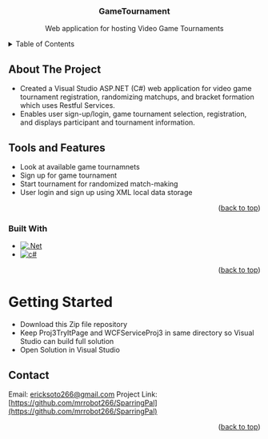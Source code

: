 <!-- Improved compatibility of back to top link: See: https://github.com/othneildrew/Best-README-Template/pull/73 -->
<a name="readme-top"></a>

<h3 align="center">GameTournament</h3>

  <p align="center">
    Web application for hosting Video Game Tournaments
    <br />
    
  </p>
</div>

<!-- TABLE OF CONTENTS -->
<details>
  <summary>Table of Contents</summary>
  <ol>
    <li>
      <a href="#about-the-project">About The Project</a>
      <ul>
        <li><a href="#tools-and-features">Tools and Features</a></li>
        <li><a href="#built-with">Built With</a></li>
      </ul>
    </li>
    <li>
      <a href="#getting-started">Getting Started</a>
    </li>
    <li><a href="#contact">Contact</a></li>
  </ol>
</details>


<!-- ABOUT THE PROJECT -->
## About The Project

* Created a Visual Studio ASP.NET (C#) web application for video game tournament registration, randomizing matchups, and bracket formation which uses Restful Services. 
* Enables user sign-up/login, game tournament selection, registration, and displays participant and tournament information.

## Tools and Features

* Look at available game tournamnets
* Sign up for game tournament
* Start tournament for randomized match-making
* User login and sign up using XML local data storage

<p align="right">(<a href="#readme-top">back to top</a>)</p>

### Built With

* [![.Net][.Net.com]][.Net-url]
* [![c#][c#.com]][c#-url]

<p align="right">(<a href="#readme-top">back to top</a>)</p>


# Getting Started

* Download this Zip file repository
* Keep Proj3TryItPage and WCFServiceProj3 in same directory so Visual Studio can build full solution
* Open Solution in Visual Studio

<!-- CONTACT -->
## Contact

Email: ericksoto266@gmail.com
Project Link: [https://github.com/mrrobot266/SparringPal](https://github.com/mrrobot266/SparringPal)

<p align="right">(<a href="#readme-top">back to top</a>)</p>




<!-- MARKDOWN LINKS & IMAGES -->
<!-- https://www.markdownguide.org/basic-syntax/#reference-style-links -->
[contributors-shield]: https://img.shields.io/github/contributors/github_username/repo_name.svg?style=for-the-badge
[contributors-url]: https://github.com/mrrobot266/485email-ai-tool-main/graphs/contributors
[forks-shield]: https://img.shields.io/github/forks/github_username/repo_name.svg?style=for-the-badge
[forks-url]: https://github.com/github_username/repo_name/network/members
[stars-shield]: https://img.shields.io/github/stars/github_username/repo_name.svg?style=for-the-badge
[stars-url]: https://github.com/github_username/repo_name/stargazers
[issues-shield]: https://img.shields.io/github/issues/github_username/repo_name.svg?style=for-the-badge
[issues-url]: https://github.com/github_username/repo_name/issues
[license-shield]: https://img.shields.io/github/license/github_username/repo_name.svg?style=for-the-badge
[license-url]: https://github.com/github_username/repo_name/blob/master/LICENSE.txt
[linkedin-shield]: https://img.shields.io/badge/-LinkedIn-black.svg?style=for-the-badge&logo=linkedin&colorB=555
[linkedin-url]: https://linkedin.com/in/linkedin_username
[product-screenshot]: images/screenshot.png

[Svelte.dev]: https://img.shields.io/badge/Svelte-4A4A55?style=for-the-badge&logo=svelte&logoColor=FF3E00
[Svelte-url]: https://svelte.dev/
[Firebase.com]: https://img.shields.io/badge/Firebase-%23FFCA28?style=for-the-badge&logo=Firebase&labelColor=black
[Firebase-url]: https://firebase.google.com/
[TypeScript.org]: https://img.shields.io/badge/TypeScript-%233178C6?style=for-the-badge&logo=TypeScript&labelColor=black
[TypeScript-url]: https://www.typescriptlang.org/
[chatgpt.com]: https://img.shields.io/badge/ChatGPT-%23412991?style=for-the-badge&logo=openai&labelColor=black
[chatgpt-url]: https://chat.openai.com/
[swift.org]: https://img.shields.io/badge/Swift-%23F05138?style=for-the-badge&logo=Swift&labelColor=white
[.Net-url]: https://dotnet.microsoft.com/en-us/
[.Net.com]: https://img.shields.io/badge/.net-%23512BD4?style=for-the-badge&logo=.net&labelColor=black
[c#-url]: https://dotnet.microsoft.com/en-us/languages/csharp
[c#.com]: https://img.shields.io/badge/c%23-%23A8B9CC?style=for-the-badge&logo=c%23&labelColor=black




